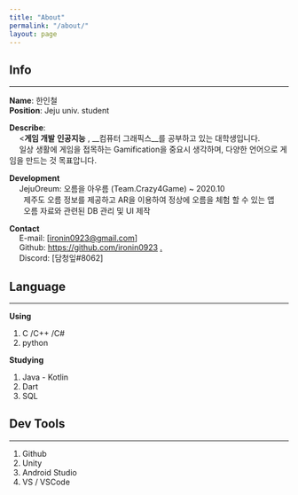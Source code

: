 ```yaml
---
title: "About"
permalink: "/about/"
layout: page
---
```


## Info
---

__Name__: 한인철  
__Position__: Jeju univ. student  

__Describe__:  
&emsp; <__게임 개발__  __인공지능__ , __컴퓨터 그래픽스__를 공부하고 있는 대학생입니다.  
&emsp; 일상 생활에 게임을 접목하는 Gamification을 중요시 생각하며, 다양한 언어으로 게임을 만드는 것 목표압니다.  

__Development__  
&emsp; JejuOreum: 오름을 아우름 (Team.Crazy4Game) ~ 2020.10  
&emsp; &nbsp; 제주도 오름 정보를 제공하고 AR을 이용하여 정상에 오름을 체험 할 수 있는 앱  
&emsp; &nbsp; 오름 자료와 관련된 DB 관리 및 UI 제작  

__Contact__  
&emsp; E-mail: [ironin0923@gmail.com]  
&emsp; Github: https://github.com/ironin0923 [.]  
&emsp; Discord: \[담청잎#8062\]  

## Language
---

__Using__  
1. C /C++ /C#
2. python

__Studying__
1. Java - Kotlin
2. Dart
3. SQL

## Dev Tools
---

1. Github
2. Unity
3. Android Studio
4. VS / VSCode

[ironin0923]: (mailto:ironin0923@gmail.com)
[.]: https://github.com/InZury
